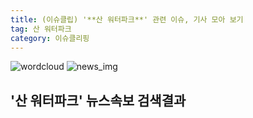 ```yaml
---
title: (이슈클립) '**산 워터파크**' 관련 이슈, 기사 모아 보기
tag: 산 워터파크
category: 이슈클리핑
---
```

![wordcloud](https://s3.ap-northeast-2.amazonaws.com/lyrics101-wordcloud/2018-09-09-1536428612.png)
![news_img](https://user-images.githubusercontent.com/42597476/44507050-1206f400-a6e4-11e8-8d98-7ffbfebb353f.png)
## **'**산 워터파크**'** 뉴스속보 검색결과

